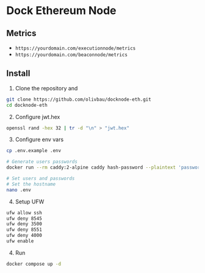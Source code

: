 # Dock Ethereum Node

## Metrics

* `https://yourdomain.com/executionnode/metrics`
* `https://yourdomain.com/beaconnode/metrics`

## Install 

1. Clone the repository and
```bash
git clone https://github.com/olivbau/docknode-eth.git
cd docknode-eth
```

2. Configure jwt.hex
```bash
openssl rand -hex 32 | tr -d "\n" > "jwt.hex"
```

3. Configure env vars
```bash
cp .env.example .env

# Generate users passwords
docker run --rm caddy:2-alpine caddy hash-password --plaintext 'password'

# Set users and passwords
# Set the hostname
nano .env
```

4. Setup UFW
```bash
ufw allow ssh
ufw deny 8545
ufw deny 3500
ufw deny 8551
ufw deny 4000
ufw enable
```

4. Run
```bash
docker compose up -d
```